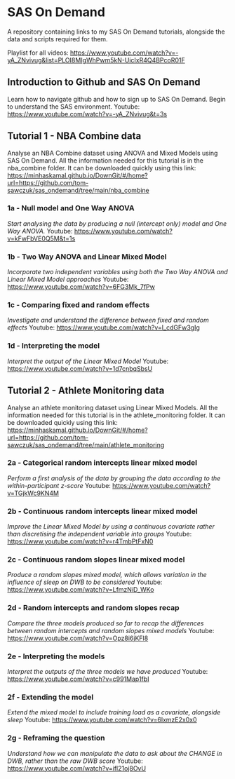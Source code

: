 # SAS On Demand
A repository containing links to my SAS On Demand tutorials, alongside the data and scripts required for them.

Playlist for all videos: https://www.youtube.com/watch?v=-yA_ZNvivug&list=PLOI8MIgWhPwm5kN-UicIxR4Q4BPcoR01F

## Introduction to Github and SAS On Demand
Learn how to navigate github and how to sign up to SAS On Demand. Begin to understand the SAS environment.
Youtube: https://www.youtube.com/watch?v=-yA_ZNvivug&t=3s

## Tutorial 1 - NBA Combine data
Analyse an NBA Combine dataset using ANOVA and Mixed Models using SAS On Demand. 
All the information needed for this tutorial is in the nba_combine folder. It can be downloaded quickly using this link: https://minhaskamal.github.io/DownGit/#/home?url=https://github.com/tom-sawczuk/sas_ondemand/tree/main/nba_combine

### 1a - Null model and One Way ANOVA
*Start analysing the data by producing a null (intercept only) model and One Way ANOVA.*
Youtube: https://www.youtube.com/watch?v=kFwFbVE0Q5M&t=1s

### 1b - Two Way ANOVA and Linear Mixed Model
*Incorporate two independent variables using both the Two Way ANOVA and Linear Mixed Model approaches*
Youtube: https://www.youtube.com/watch?v=6FG3Mk_7fPw

### 1c - Comparing fixed and random effects
*Investigate and understand the difference between fixed and random effects*
Youtube: https://www.youtube.com/watch?v=I_cdGFw3gIg

### 1d - Interpreting the model
*Interpret the output of the Linear Mixed Model*
Youtube: https://www.youtube.com/watch?v=1d7cnbqSbsU


## Tutorial 2 - Athlete Monitoring data
Analyse an athlete monitoring dataset using Linear Mixed Models. 
All the information needed for this tutorial is in the athlete_monitoring folder. It can be downloaded quickly using this link: https://minhaskamal.github.io/DownGit/#/home?url=https://github.com/tom-sawczuk/sas_ondemand/tree/main/athlete_monitoring

### 2a - Categorical random intercepts linear mixed model
*Perform a first analysis of the data by grouping the data according to the within-participant z-score*
Youtube: https://www.youtube.com/watch?v=TGjkWc9KN4M

### 2b - Continuous random intercepts linear mixed model
*Improve the Linear Mixed Model by using a continuous covariate rather than discretising the independent variable into groups*
Youtube: https://www.youtube.com/watch?v=r4TmbPtFxN0

### 2c - Continuous random slopes linear mixed model
*Produce a random slopes mixed model, which allows variation in the influence of sleep on DWB to be considered*
Youtube: https://www.youtube.com/watch?v=LfmzNiD_WKo

### 2d - Random intercepts and random slopes recap
*Compare the three models produced so far to recap the differences between random intercepts and random slopes mixed models*
Youtube: https://www.youtube.com/watch?v=Opz8i6jKFl8

### 2e - Interpreting the models
*Interpret the outputs of the three models we have produced*
Youtube: https://www.youtube.com/watch?v=c991Map1fbI

### 2f - Extending the model
*Extend the mixed model to include training load as a covariate, alongside sleep*
Youtube: https://www.youtube.com/watch?v=6lxmzE2x0x0

### 2g - Reframing the question
*Understand how we can manipulate the data to ask about the CHANGE in DWB, rather than the raw DWB score*
Youtube: https://www.youtube.com/watch?v=ifl21oj8OvU

